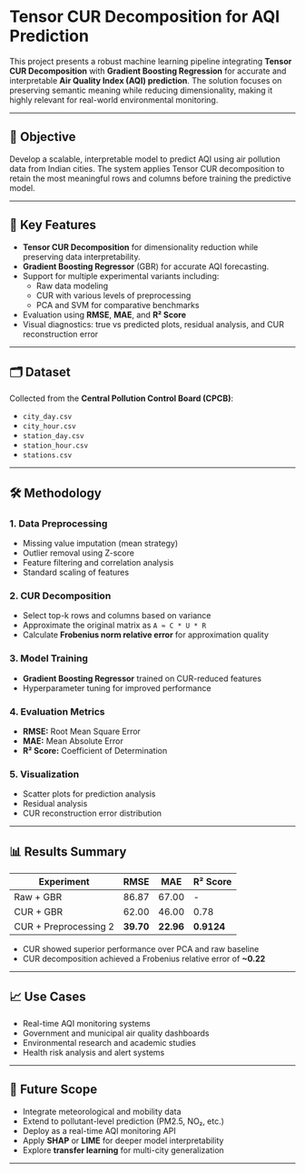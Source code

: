 

# Tensor CUR Decomposition for AQI Prediction

This project presents a robust machine learning pipeline integrating **Tensor CUR Decomposition** with **Gradient Boosting Regression** for accurate and interpretable **Air Quality Index (AQI) prediction**. The solution focuses on preserving semantic meaning while reducing dimensionality, making it highly relevant for real-world environmental monitoring.

---

## 📌 Objective

Develop a scalable, interpretable model to predict AQI using air pollution data from Indian cities. The system applies Tensor CUR decomposition to retain the most meaningful rows and columns before training the predictive model.

---

## 🧠 Key Features

- **Tensor CUR Decomposition** for dimensionality reduction while preserving data interpretability.
- **Gradient Boosting Regressor** (GBR) for accurate AQI forecasting.
- Support for multiple experimental variants including:
  - Raw data modeling
  - CUR with various levels of preprocessing
  - PCA and SVM for comparative benchmarks
- Evaluation using **RMSE**, **MAE**, and **R² Score**
- Visual diagnostics: true vs predicted plots, residual analysis, and CUR reconstruction error

---

## 🗂 Dataset

Collected from the **Central Pollution Control Board (CPCB)**:
- `city_day.csv`
- `city_hour.csv`
- `station_day.csv`
- `station_hour.csv`
- `stations.csv`

---

## 🛠️ Methodology

### 1. **Data Preprocessing**
- Missing value imputation (mean strategy)
- Outlier removal using Z-score
- Feature filtering and correlation analysis
- Standard scaling of features

### 2. **CUR Decomposition**
- Select top-k rows and columns based on variance
- Approximate the original matrix as `A ≈ C * U * R`
- Calculate **Frobenius norm relative error** for approximation quality

### 3. **Model Training**
- **Gradient Boosting Regressor** trained on CUR-reduced features
- Hyperparameter tuning for improved performance

### 4. **Evaluation Metrics**
- **RMSE:** Root Mean Square Error
- **MAE:** Mean Absolute Error
- **R² Score:** Coefficient of Determination

### 5. **Visualization**
- Scatter plots for prediction analysis
- Residual analysis
- CUR reconstruction error distribution

---

## 📊 Results Summary

| Experiment | RMSE  | MAE   | R² Score |
|------------|-------|-------|----------|
| Raw + GBR  | 86.87 | 67.00 | -        |
| CUR + GBR  | 62.00 | 46.00 | 0.78     |
| CUR + Preprocessing 2 | **39.70** | **22.96** | **0.9124** |

- CUR showed superior performance over PCA and raw baseline
- CUR decomposition achieved a Frobenius relative error of **~0.22**

---

## 📈 Use Cases

- Real-time AQI monitoring systems
- Government and municipal air quality dashboards
- Environmental research and academic studies
- Health risk analysis and alert systems

---

## 🏁 Future Scope

- Integrate meteorological and mobility data
- Extend to pollutant-level prediction (PM2.5, NO₂, etc.)
- Deploy as a real-time AQI monitoring API
- Apply **SHAP** or **LIME** for deeper model interpretability
- Explore **transfer learning** for multi-city generalization

---


